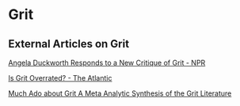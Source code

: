 # Grit

## External Articles on Grit
[Angela Duckworth Responds to a New Critique of Grit - NPR](http://www.npr.org/sections/ed/2016/05/25/479172868/angela-duckworth-responds-to-a-new-critique-of-grit)

[Is Grit Overrated? - The Atlantic](http://www.theatlantic.com/magazine/archive/2016/05/is-grit-overrated/476397/#article-comments)

[Much Ado about Grit A Meta Analytic Synthesis of the Grit Literature](https://www.academia.edu/25397556/Much_Ado_about_Grit_A_Meta-Analytic_Synthesis_of_the_Grit_Literature)
